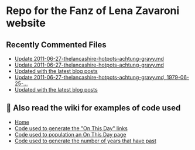 # Repo for the Fanz of Lena Zavaroni website

## Recently Commented Files
<!-- BLOG-POST-LIST:START -->
- [Update 2011-06-27-thelancashire-hotpots-achtung-gravy.md](https://github.com/FanzOfLenaZavaroni/fanzoflenazavaroni.github.io/commit/af8b995f1960e9dc2f2313457e292d3575dbcad6)
- [Update 2011-06-27-thelancashire-hotpots-achtung-gravy.md](https://github.com/FanzOfLenaZavaroni/fanzoflenazavaroni.github.io/commit/8cce69b159882371ac50642610889c8e6aefd58d)
- [Updated with the latest blog posts](https://github.com/FanzOfLenaZavaroni/fanzoflenazavaroni.github.io/commit/bb94c60a0c7690b65229a28cc87fa44c8e4dcb2e)
- [Update 2011-06-27-thelancashire-hotpots-achtung-gravy.md, 1979-06-25-…](https://github.com/FanzOfLenaZavaroni/fanzoflenazavaroni.github.io/commit/e1123fb4c7bdd4cd3a493812272c793ade438a32)
- [Updated with the latest blog posts](https://github.com/FanzOfLenaZavaroni/fanzoflenazavaroni.github.io/commit/ecc3f1aeafd3b351e295276aa79e3ce497da9451)
<!-- BLOG-POST-LIST:END -->

## :notebook: Also read the wiki for examples of code used
* [Home](https://github.com/FanzOfLenaZavaroni/fanzoflenazavaroni.github.io/wiki)
* [Code used to generate the "On This Day" links](https://github.com/FanzOfLenaZavaroni/fanzoflenazavaroni.github.io/wiki/On-This-Day-Code)
* [Code used to population an On This Day page](https://github.com/FanzOfLenaZavaroni/fanzoflenazavaroni.github.io/wiki/Code-used-to-population-an-On-This-Day-page)
* [Code used to generate the number of years that have past](https://github.com/FanzOfLenaZavaroni/fanzoflenazavaroni.github.io/wiki/Number-of-years-gone-by-code)
